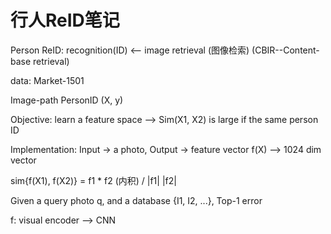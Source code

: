 # 行人ReID笔记

Person ReID: recognition(ID) <-- image retrieval (图像检索) (CBIR--Content-base retrieval)

data: Market-1501

Image-path PersonID (X, y)

Objective: learn a feature space --> Sim(X1, X2) is large if the same person ID

Implementation: Input -> a photo, Output -> feature vector f(X) --> 1024 dim vector

sim{f(X1), f(X2)} = f1 * f2 (内积) / |f1| |f2|

Given a query photo q, and a database {I1, I2, ...}, Top-1 error

f: visual encoder --> CNN


